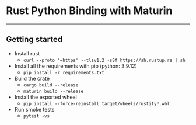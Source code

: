 # Rust Python Binding with Maturin

---

## Getting started

- Install rust
  - `curl --proto '=https' --tlsv1.2 -sSf https://sh.rustup.rs | sh`
- Install all the requirements with pip (python: 3.9.12)
  - `pip install -r requirements.txt`
- Build the crate
  - `cargo build --release`
  - `maturin build --release`
- Install the exported wheel
  - `pip install --force-reinstall target/wheels/rustify*.whl`
- Run smoke tests
  - `pytest -vs`

